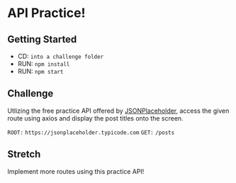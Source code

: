 # API Practice!

## Getting Started

- CD: `into a challenge folder`
- RUN: `npm install`
- RUN: `npm start`

## Challenge

Utlizing the free practice API offered by [JSONPlaceholder](https://jsonplaceholder.typicode.com), access the given route using axios and display the post titles onto the screen.

`ROOT:` `https://jsonplaceholder.typicode.com`
`GET:` `/posts`

## Stretch

Implement more routes using this practice API!
